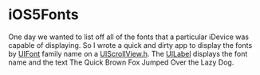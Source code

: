 iOS5Fonts
=========

One day we wanted to list off all of the fonts that a particular iDevice was capable of displaying. So I wrote
a quick and dirty app to display the fonts by [UIFont][2] family name on a [UIScrollView.h][1]. The [UILabel][3] displays
the font name and the text The Quick Brown Fox Jumped Over the Lazy Dog.

[1]: http://developer.apple.com/library/ios/#documentation/uikit/reference/UIScrollView_Class/Reference/UIScrollView.html
[2]: http://developer.apple.com/library/ios/#documentation/uikit/reference/UIFont_Class/Reference/Reference.html
[3]: http://developer.apple.com/library/ios/#documentation/uikit/reference/UILabel_Class/Reference/UILabel.html
